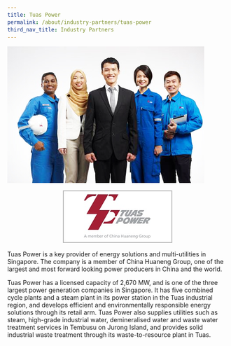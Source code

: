 ```yaml
---
title: Tuas Power
permalink: /about/industry-partners/tuas-power
third_nav_title: Industry Partners
---
```

<img src="/images/careers/industry-partners/tuas_power_generation_large.jpg" alt="Tuas Power" style="width: 450px; height: 312px;" /><br/>

<div style="text-align: center;">
    <a href="https://www.tuaspower.com.sg" target="_blank"><img alt="Tuas Power" src="/images/common/partner-logos/tuas_power.jpg" style="width: 250px; height: 120px;"></a>
</div>

Tuas Power is a key provider of energy solutions and multi-utilities in Singapore. The company is a member of China Huaneng Group, one of the largest and most forward looking power producers in China and the world.

Tuas Power has a licensed capacity of 2,670 MW, and is one of the three largest power generation companies in Singapore. It has five combined cycle plants and a steam plant in its power station in the Tuas industrial region, and develops efficient and environmentally responsible energy solutions through its retail arm.  Tuas Power also supplies utilities such as steam, high-grade industrial water, demineralised water and waste water treatment services in Tembusu on Jurong Island, and provides solid industrial waste treatment through its waste-to-resource plant in Tuas.
